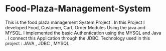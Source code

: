# Food-Plaza-Management-System
This is the food plaza management System Project . In this Project I developed Food, Customer, Cart, Order Modules Using the java and MYSQL. I implemented the basic Authentication using the MYSQL and Java . I connect this Application through the JDBC. Technology used in this project : JAVA , JDBC , MYSQL .  
